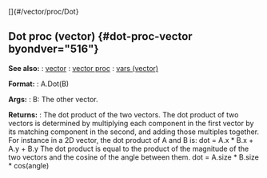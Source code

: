 []{#/vector/proc/Dot}
## Dot proc (vector) {#dot-proc-vector byondver="516"}
**See also:**
:   [vector](#/vector)
:   [vector proc](#/proc/vector)
:   [vars (vector)](#/vector/var)
<!-- -->
**Format:**
:   A.Dot(B)
<!-- -->
**Args:**
:   B: The other vector.
<!-- -->
**Returns:**
:   The dot product of the two vectors.
The dot product of two vectors is determined by multiplying each
component in the first vector by its matching component in the second,
and adding those multiples together. For instance in a 2D vector, the
dot product of A and B is: dot = A.x \* B.x + A.y + B.y
The dot product is equal to the product of the magnitude of the two
vectors and the cosine of the angle between them. dot = A.size \* B.size
\* cos(angle)